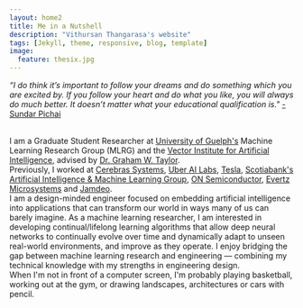 ```yaml
---
layout: home2
title: Me in a Nutshell
description: "Vithursan Thangarasa's website"
tags: [Jekyll, theme, responsive, blog, template]
image:
  feature: thesix.jpg
---
```


<i>“I do think it’s important to follow your dreams and do something which you
are excited by. If you follow your heart and do what you like, you will always
do much better. It doesn’t matter what your educational qualification is."</i>
<a href="https://en.wikipedia.org/wiki/Sundar_Pichai" target="_blank">- Sundar
Pichai</a>

<br />
I am a Graduate Student Researcher at <a
href="https://www.uoguelph.ca/engineering/" target="_blank">University of
Guelph's</a> Machine Learning Research Group (MLRG) and the <a
href="https://vectorinstitute.ai/" target="_blank">Vector Institute for
Artificial Intelligence</a>, advised by <a href="https://www.gwtaylor.ca/"
target="_blank">Dr. Graham W. Taylor</a>. 

<br />
Previously, I worked at <a href="https://www.cerebras.net/"
target="_blank">Cerebras Systems</a>, <a
href="https://www.uber.com/us/en/uberai/" target="_blank">Uber AI Labs</a>, <a
href="https://www.tesla.com/" target="_blank">Tesla</a>, <a
href="https://digitalfactory.scotiabank.com/" target="_blank">Scotiabank's
Artificial Intelligence & Machine Learning Group</a>, <a
href="https://www.onsemi.com/PowerSolutions/home.do" target="_blank">ON
Semiconductor</a>, <a href="https://evertz.com/" target="_blank">Evertz
Microsystems</a> and <a
href="https://www.linkedin.com/company/jamdeo-flextronics-&-hisense-joint-venture/about/"
target="_blank">Jamdeo</a>.

<br />
I am a design-minded engineer focused on embedding artificial intelligence into
applications that can transform our world in ways many of us can barely imagine.
As a machine learning researcher, I am interested in developing
continual/lifelong learning algorithms that allow deep neural networks to
continually evolve over time and dynamically adapt to unseen real-world
environments, and improve as they operate. I enjoy bridging the gap between
machine learning research and engineering — combining my technical knowledge
with my strengths in engineering design.

<br />
When I'm not in front of a computer screen, I'm probably playing basketball,
working out at the gym, or drawing landscapes, architectures or cars with
pencil.




